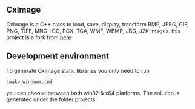 ## CxImage

CxImage is a C++ class to load, save, display, transform BMP, JPEG, GIF, PNG, TIFF, MNG, ICO, PCX, TGA, WMF, WBMP, JBG, J2K images.
this project is a fork from [here](https://www.codeproject.com/Articles/1300/CxImage) 

## Development environment

To generate CxImage static libraries you only need to run 

```
cmake_windows.cmd
```

you can choose between both win32 & x64 platforms.
The solution is generated under the folder projects.
